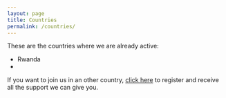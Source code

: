 ```yaml
---
layout: page
title: Countries
permalink: /countries/
---
```

These are the countries where we are already active:
* Rwanda
* 
If you want to join us in an other country, [click here](linkk.com) to register and receive all the support we can give you. 
